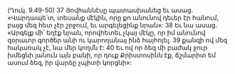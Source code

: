 (Ղուկ. 9.49-50)
37 Յովհաննէսը պատասխանեց եւ ասաց. «Վարդապե՛տ, տեսանք մէկին, որը քո անունով դեւեր էր հանում, բայց մեզ հետ չէր շրջում, եւ արգելեցինք նրան»: 38 Եւ նա ասաց. «Արգելք մի՛ եղէք նրան, որովհետեւ չկայ մէկը, որ իմ անունով զօրաւոր գործեր անի ու կարողանայ ինձ հայհոյել. 39 քանզի ով մեզ հակառակ չէ, նա մեր կողմն է: 40 Եւ ով որ ձեզ մի բաժակ ջուր խմեցնի յանուն այն բանի, որ դուք Քրիստոսինն էք, ճշմարիտ եմ ասում ձեզ, իր վարձը չպիտի կորցնի»:
